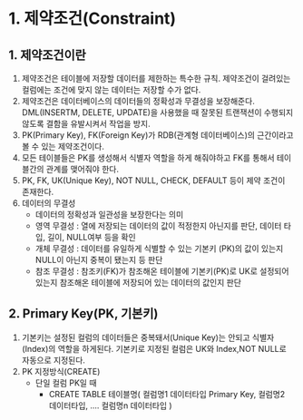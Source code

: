 # 1. 제약조건(Constraint)
## 1. 제약조건이란
1. 제약조건은 테이블에 저장할 데이터를 제한하는 특수한 규칙. 제약조건이 걸려있는 컬럼에는 조건에 맞지 않는 데이터는 저장할 수가 없다.
2. 제약조건은 데이터베이스의 데이터들의 정확성과 무결성을 보장해준다. DML(INSERTM, DELETE, UPDATE)을 사용했을 때 잘못된 트랜잭션이 수행되지 않도록 결함을 유발시켜서 작업을 방지.
3. PK(Primary Key), FK(Foreign Key)가 RDB(관계형 데이터베이스)의 근간이라고 볼 수 있는 제약조건이다.
4. 모든 테이블들은 PK를 생성해서 식별자 역할을 하게 해줘야하고 FK를 통해서 테이블간의 관계를 맺어줘야 한다.
5. PK, FK, UK(Unique Key), NOT NULL, CHECK, DEFAULT 등이 제약 조건이 존재한다.
6. 데이터의 무결성
    - 데이터의 정확성과 일관성을 보장한다는 의미
    - 영역 무결성 : 열에 저장되는 데이터의 값이 적정한지 아닌지를 판단, 데이터 타입, 길이, NULL여부 등을 확인
    - 개체 무결성 : 데이터를 유일하게 식별할 수 있는 기본키 (PK)의 값이 있는지 NULL이 아닌지 중복이 됐는지 등 판단
    - 참조 무결성 : 참조키(FK)가 참조해온 테이블에 기본키(PK)로 UK로 설정되어 있는지 참조해온 테이블에 저장되어 있는 데이터의 값인지 판단

## 2. Primary Key(PK, 기본키)
1. 기본키는 설정된 컬럼의 데이터들은 중복돼서(Unique Key)는 안되고 식별자(Index)의 역할을 하게된다. 기본키로 지정된 컬럼은 UK와 Index,NOT NULL로 자동으로 지정된다.
2. PK 지정방식(CREATE)
    - 단일 컬럼 PK일 때 
        - CREATE TABLE 테이블명(
            컬럼명1 데이터타입 Primary Key,
            컬럼명2 데이터타입,
            ....
            컬럼명n 데이터타입
        )